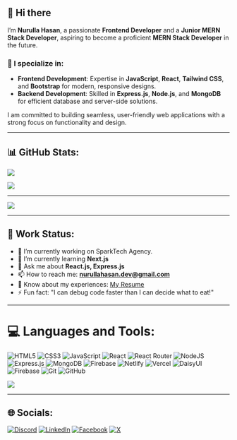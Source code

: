 ## 🌟 Hi there

I’m **Nurulla Hasan**, a passionate **Frontend Developer** and a **Junior MERN Stack Developer**, aspiring to become a proficient **MERN Stack Developer** in the future.

### 💼 I specialize in:
- **Frontend Development**: Expertise in **JavaScript**, **React**, **Tailwind CSS**, and **Bootstrap** for modern, responsive designs.
- **Backend Development**: Skilled in **Express.js**, **Node.js**, and **MongoDB** for efficient database and server-side solutions.

I am committed to building seamless, user-friendly web applications with a strong focus on functionality and design.

---

## 📊 GitHub Stats:

![](https://github-readme-stats.vercel.app/api?username=nurulla-hasan&theme=tokyonight&hide_border=false&include_all_commits=false&count_private=false)

![](https://github-readme-streak-stats.herokuapp.com/?user=nurulla-hasan&theme=tokyonight&hide_border=false)

---

[![](https://visitcount.itsvg.in/api?id=nurulla-hasan&icon=0&color=0)](https://visitcount.itsvg.in)

---

## 🚀 Work Status:
- 🔭 I’m currently working on SparkTech Agency.
- 🌱 I’m currently learning **Next.js**
- 💬 Ask me about **React.js, Express.js**
- 📫 How to reach me: **nurullahasan.dev@gmail.com**
- 📄 Know about my experiences: [My Resume](https://drive.google.com/file/d/10069VpfUdPNnqjo3ueYIAoield5qYDAEY2vYfO7RFFg/view)
- ⚡ Fun fact: "I can debug code faster than I can decide what to eat!"

---

# 💻 Languages and Tools:
![HTML5](https://img.shields.io/badge/html5-%23E34F26.svg?style=for-the-badge&logo=html5&logoColor=white) ![CSS3](https://img.shields.io/badge/css3-%231572B6.svg?style=for-the-badge&logo=css3&logoColor=white) ![JavaScript](https://img.shields.io/badge/javascript-%23323330.svg?style=for-the-badge&logo=javascript&logoColor=%23F7DF1E) ![React](https://img.shields.io/badge/react-%2320232a.svg?style=for-the-badge&logo=react&logoColor=%2361DAFB) ![React Router](https://img.shields.io/badge/React_Router-CA4245?style=for-the-badge&logo=react-router&logoColor=white) ![NodeJS](https://img.shields.io/badge/node.js-6DA55F?style=for-the-badge&logo=node.js&logoColor=white) ![Express.js](https://img.shields.io/badge/express.js-%23404d59.svg?style=for-the-badge&logo=express&logoColor=%2361DAFB) ![MongoDB](https://img.shields.io/badge/MongoDB-%234ea94b.svg?style=for-the-badge&logo=mongodb&logoColor=white) ![Firebase](https://img.shields.io/badge/firebase-%23039BE5.svg?style=for-the-badge&logo=firebase) ![Netlify](https://img.shields.io/badge/netlify-%23000000.svg?style=for-the-badge&logo=netlify&logoColor=#00C7B7) ![Vercel](https://img.shields.io/badge/vercel-%23000000.svg?style=for-the-badge&logo=vercel&logoColor=white) ![DaisyUI](https://img.shields.io/badge/daisyui-5A0EF8?style=for-the-badge&logo=daisyui&logoColor=white) ![Firebase](https://img.shields.io/badge/firebase-a08021?style=for-the-badge&logo=firebase&logoColor=ffcd34) ![Git](https://img.shields.io/badge/git-%23F05033.svg?style=for-the-badge&logo=git&logoColor=white) ![GitHub](https://img.shields.io/badge/github-%23121011.svg?style=for-the-badge&logo=github&logoColor=white)

![](https://github-readme-stats.vercel.app/api/top-langs/?username=Golap12&theme=tokyonight&hide_border=false&include_all_commits=false&count_private=false&layout=compact)

---

## 🌐 Socials:
[![Discord](https://img.shields.io/badge/Discord-%237289DA.svg?logo=discord&logoColor=white)](https://discord.com/users/1318621368736022598) [![LinkedIn](https://img.shields.io/badge/LinkedIn-%230077B5.svg?logo=linkedin&logoColor=white)](https://www.linkedin.com/in/nurulla-hasan)
 [![Facebook](https://img.shields.io/badge/Facebook-%231877F2.svg?logo=Facebook&logoColor=white)](https://www.facebook.com/golap.hasan.315) [![X](https://img.shields.io/badge/X-black.svg?logo=X&logoColor=white)](https://x.com/dev_nurulla)

